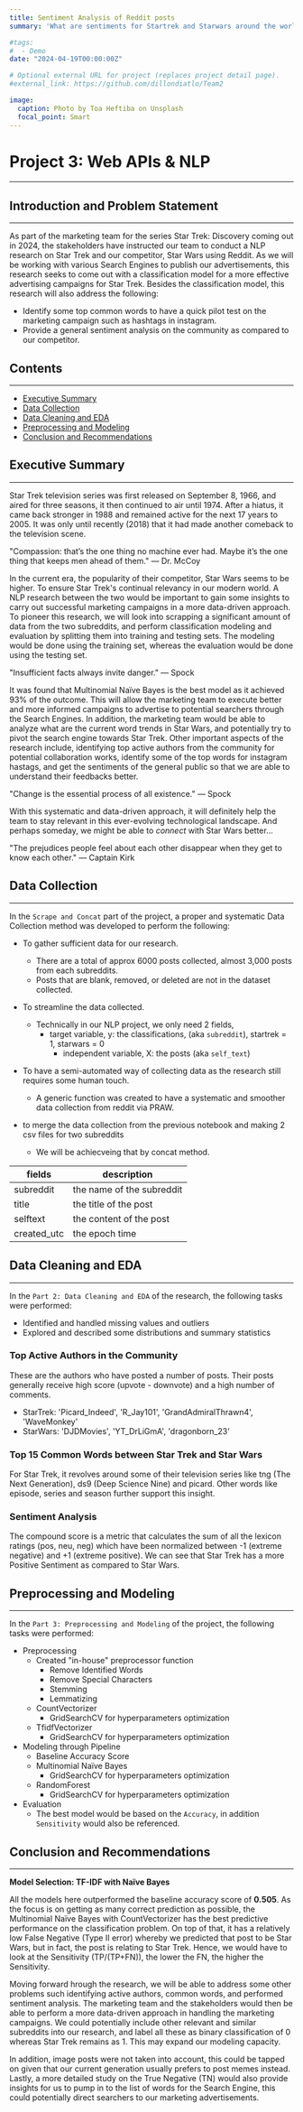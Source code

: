 ```yaml
---
title: Sentiment Analysis of Reddit posts
summary: 'What are sentiments for Startrek and Starwars around the world? Used Reddit API to scrape data of ~12,000 posts to get the general sentiments in order to get marketing strategies right for upcoming series Star Trek: Discovery coming out in 2024.'

#tags:
#  - Demo
date: "2024-04-19T00:00:00Z"

# Optional external URL for project (replaces project detail page).
#external_link: https://github.com/dillondiatlo/Team2

image:
  caption: Photo by Toa Heftiba on Unsplash
  focal_point: Smart
---
```




# Project 3: Web APIs & NLP
--- 
## Introduction and Problem Statement
---
As part of the marketing team for the series Star Trek: Discovery coming out in 2024, the stakeholders have instructed our team to conduct a NLP research on Star Trek and our competitor, Star Wars using Reddit. As we will be working with various Search Engines to publish our advertisements, this research seeks to come out with a classification model for a more effective advertising campaigns for Star Trek. Besides the classification model, this research will also address the following:

- Identify some top common words to have a quick pilot test on the marketing campaign such as hashtags in instagram.
- Provide a general sentiment analysis on the community as compared to our competitor.

## Contents
---
- [Executive Summary](#Executive-Summary)
- [Data Collection](#Data-Collection)
- [Data Cleaning and EDA](#Data-Cleaning-and-EDA)
- [Preprocessing and Modeling](#Preprocessing-and-Modeling)
- [Conclusion and Recommendations](#Conclusion-and-Recommendations)

## Executive Summary
---
Star Trek television series was first released on September 8, 1966, and aired for three seasons, it then continued to air until 1974. After a hiatus, it came back stronger in 1988 and remained active for the next 17 years to 2005. It was only until recently (2018) that it had made another comeback to the television scene.

"Compassion: that’s the one thing no machine ever had. Maybe it’s the one thing that keeps men ahead of them." — Dr. McCoy

In the current era, the popularity of their competitor, Star Wars seems to be higher. To ensure Star Trek's continual relevancy in our modern world. A NLP research between the two would be important to gain some insights to carry out successful marketing campaigns in a more data-driven approach. To pioneer this research, we will look into scrapping a significant amount of data from the two subreddits, and perform classification modeling and evaluation by splitting them into training and testing sets. The modeling would be done using the training set, whereas the evaluation would be done using the testing set.

"Insufficient facts always invite danger." — Spock

It was found that Multinomial Naïve Bayes is the best model as it achieved 93% of the outcome. This will allow the marketing team to execute better and more informed campaigns to advertise to potential searchers through the Search Engines. In addition, the marketing team would be able to analyze what are the current word trends in Star Wars, and potentially try to pivot the search engine towards Star Trek. Other important aspects of the research include, identifying top active authors from the community for potential collaboration works, identify some of the top words for instagram hastags, and get the sentiments of the general public so that we are able to understand their feedbacks better.

"Change is the essential process of all existence." — Spock

With this systematic and data-driven approach, it will definitely help the team to stay relevant in this ever-evolving technological landscape. And perhaps someday, we might be able to *connect* with Star Wars better... 

"The prejudices people feel about each other disappear when they get to know each other." — Captain Kirk

## Data Collection
---
In the `Scrape and Concat` part of the project, a proper and systematic Data Collection method was developed to perform the following:
- To gather sufficient data for our research.
    - There are a total of approx 6000 posts collected, almost 3,000 posts from each subreddits. 
    - Posts that are blank, removed, or deleted are not in the dataset collected.
- To streamline the data collected.
    - Technically in our NLP project, we only need 2 fields, 
        - target variable, y: the classifications, (aka `subreddit`), startrek = 1, starwars = 0
            - independent variable, X: the posts (aka `self_text`)
- To have a semi-automated way of collecting data as the research still requires some human touch.
    - A generic function was created to have a systematic and smoother data collection from reddit via PRAW.  

- to merge the data collection from the previous notebook and making 2 csv files for two subreddits
    - We will be achiecveing that by concat method.

| fields | description |
| --- | --- |
|subreddit| the name of the subreddit|
|title| the title of the post|
|selftext| the content of the post |
|created_utc| the epoch time|


## Data Cleaning and EDA
---
In the `Part 2: Data Cleaning and EDA` of the research, the following tasks were performed:
- Identified and handled missing values and outliers
- Explored and described some distributions and summary statistics

### Top Active Authors in the Community
These are the authors who have posted a number of posts. Their posts generally receive high score (upvote - downvote) and a high number of comments.
- StarTrek: 'Picard_Indeed', 'R_Jay101', 'GrandAdmiralThrawn4', 'WaveMonkey'
- StarWars: 'DJDMovies', 'YT_DrLiGmA', 'dragonborn_23'
    
### Top 15 Common Words between Star Trek and Star Wars
For Star Trek, it revolves around some of their television series like tng (The Next Generation), ds9 (Deep Science Nine) and picard. Other words like episode, series and season further support this insight.

### Sentiment Analysis
The compound score is a metric that calculates the sum of all the lexicon ratings (pos, neu, neg) which have been normalized between -1 (extreme negative) and +1 (extreme positive). We can see that Star Trek has a more Positive Sentiment as compared to Star Wars.

## Preprocessing and Modeling
---
In the `Part 3: Preprocessing and Modeling` of the project, the following tasks were performed:
- Preprocessing
    - Created "in-house" preprocessor function
        - Remove Identified Words
        - Remove Special Characters
        - Stemming
        - Lemmatizing
    - CountVectorizer
        - GridSearchCV for hyperparameters optimization
    - TfidfVectorizer
        - GridSearchCV for hyperparameters optimization
- Modeling through Pipeline
    - Baseline Accuracy Score 
    - Multinomial Naïve Bayes
        - GridSearchCV for hyperparameters optimization
    - RandomForest
        - GridSearchCV for hyperparameters optimization
- Evaluation
    - The best model would be based on the `Accuracy`, in addition `Sensitivity` would also be referenced.
    
## Conclusion and Recommendations
---

**Model Selection: TF-IDF with Naïve Bayes**

All the models here outperformed the baseline accuracy score of **0.505**. As the focus is on getting as many correct prediction as possible, the Multinomial Naïve Bayes with CountVectorizer has the best predictive performance on the classification problem. On top of that, it has a relatively low False Negative (Type II error) whereby we predicted that post to be Star Wars, but in fact, the post is relating to Star Trek. Hence, we would have to look at the Sensitivity (TP/(TP+FN)), the lower the FN, the higher the Sensitivity. 

Moving forward hrough the research, we will be able to address some other problems such identifying active authors, common words, and performed sentiment analysis. The marketing team and the stakeholders would then be able to perform a more data-driven approach in handling the marketing campaigns. We could potentially include other relevant and similar subreddits into our research, and label all these as binary classification of 0 whereas Star Trek remains as 1. This may expand our modeling capacity. 

In addition, image posts were not taken into account, this could be tapped on given that our current generation usually prefers to post memes instead. Lastly, a more detailed study on the True Negative (TN) would also provide insights for us to pump in to the list of words for the Search Engine, this could potentially direct searchers to our marketing advertisements. 

